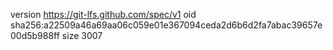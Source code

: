 version https://git-lfs.github.com/spec/v1
oid sha256:a22509a46a69aa06c059e01e367094ceda2d6b6d2fa7abac39657e00d5b988ff
size 3007
